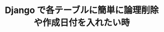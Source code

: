 ---
title: "Django で各テーブルに簡単に論理削除や作成日付を入れたい時"
emoji: "🔥"
type: "tech"
topics: []
published: false
---
